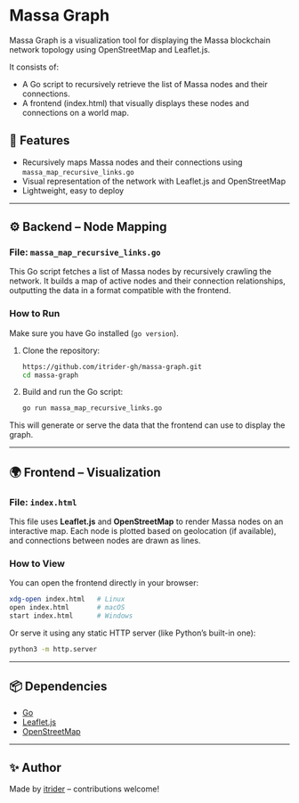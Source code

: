 # Massa Graph

Massa Graph is a visualization tool for displaying the Massa blockchain network topology using OpenStreetMap and Leaflet.js.

It consists of:
- A Go script to recursively retrieve the list of Massa nodes and their connections.
- A frontend (index.html) that visually displays these nodes and connections on a world map.

## 🧠 Features

- Recursively maps Massa nodes and their connections using `massa_map_recursive_links.go`
- Visual representation of the network with Leaflet.js and OpenStreetMap
- Lightweight, easy to deploy

---

## ⚙️ Backend – Node Mapping

### File: `massa_map_recursive_links.go`

This Go script fetches a list of Massa nodes by recursively crawling the network. It builds a map of active nodes and their connection relationships, outputting the data in a format compatible with the frontend.

### How to Run

Make sure you have Go installed (`go version`).

1. Clone the repository:
   ```bash
   https://github.com/itrider-gh/massa-graph.git
   cd massa-graph
    ````

2. Build and run the Go script:

   ```bash
   go run massa_map_recursive_links.go
   ```

This will generate or serve the data that the frontend can use to display the graph.

---

## 🌍 Frontend – Visualization

### File: `index.html`

This file uses **Leaflet.js** and **OpenStreetMap** to render Massa nodes on an interactive map. Each node is plotted based on geolocation (if available), and connections between nodes are drawn as lines.

### How to View

You can open the frontend directly in your browser:

```bash
xdg-open index.html   # Linux
open index.html       # macOS
start index.html      # Windows
```

Or serve it using any static HTTP server (like Python’s built-in one):

```bash
python3 -m http.server
```

---

## 📦 Dependencies

* [Go](https://golang.org/)
* [Leaflet.js](https://leafletjs.com/)
* [OpenStreetMap](https://www.openstreetmap.org/)

---

## ✨ Author

Made by [itrider](https://github.com/itrider-gh) – contributions welcome!

